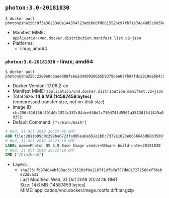 ## `photon:3.0-20181030`

```console
$ docker pull photon@sha256:8f3e36253e8a144354723adcb68fd0615526c97fb71e7ac48d5c893b44f61e7e
```

-	Manifest MIME: `application/vnd.docker.distribution.manifest.list.v2+json`
-	Platforms:
	-	linux; amd64

### `photon:3.0-20181030` - linux; amd64

```console
$ docker pull photon@sha256:2208e0c6aed988febe2d4d09306b5b9379b6e07fb94fdc2819e8bb4c5f5ca4e0
```

-	Docker Version: 17.06.2-ce
-	Manifest MIME: `application/vnd.docker.distribution.manifest.v2+json`
-	Total Size: **14.6 MB (14587459 bytes)**  
	(compressed transfer size, not on-disk size)
-	Image ID: `sha256:510f36f49140c1524c337c84dee636d2c710d74fd5561a351301541449a09352`
-	Default Command: `["\/bin\/bash"]`

```dockerfile
# Wed, 31 Oct 2018 20:23:08 GMT
ADD file:2011b99c0c299ba6723fad85ea6a652e1b0c7372e1623e6666646d68b3506fe3 in / 
# Wed, 31 Oct 2018 20:23:18 GMT
LABEL name=Photon OS 3.0 Base Image vendor=VMware build-date=20181030
# Wed, 31 Oct 2018 20:23:19 GMT
CMD ["/bin/bash"]
```

-	Layers:
	-	`sha256:fb874844bf83ac5c1351b9f0a2167f19fbda757d80172725604f7debe22d5a31`  
		Last Modified: Wed, 31 Oct 2018 20:24:16 GMT  
		Size: 14.6 MB (14587459 bytes)  
		MIME: application/vnd.docker.image.rootfs.diff.tar.gzip
